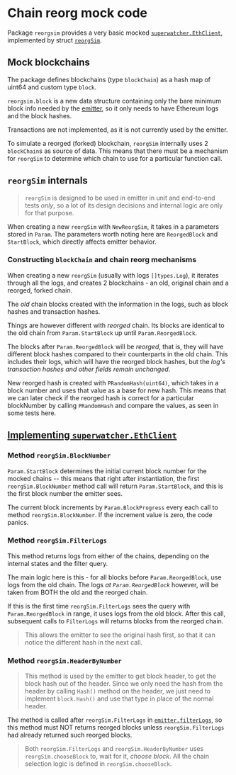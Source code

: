 # Chain reorg mock code

Package `reorgsim` provides a very basic mocked [`superwatcher.EthClient`](../../ethclient.go),
implemented by struct [`reorgSim`](./reorgsim.go).

## Mock blockchains

The package defines blockchains (type `blockChain`) as a hash map of uint64 and custom type `block`.

`reorgsim.block` is a new data structure containing only the bare minimum block info needed by the [emitter](../../emitter.go),
so it only needs to have Ethereum logs and the block hashes.

Transactions are not implemented, as it is not currently used by the emitter.

To simulate a reorged (forked) blockchain, `reorgSim` internally uses 2 `blockChain`s as source of data.
This means that there must be a mechanism for `reorgSim` to determine which chain to use for a particular function call.

## `reorgSim` internals

> `reorgSim` is designed to be used in emitter in unit and end-to-end tests _only_,
> so a lot of its design decisions and internal logic are only for that purpose.

When creating a new `reorgSim` with `NewReorgSim`, it takes in a parameters stored in `Param`.
The parameters worth noting here are `ReorgedBlock` and `StartBlock`, which directly affects emitter behavior.

### Constructing `blockChain` and chain reorg mechanisms

When creating a new `reorgSim` (usually with logs `[]types.Log`), it iterates through all the logs,
and creates 2 blockchains - an old, original chain and a reorged, forked chain.

The _old_ chain blocks created with the information in the logs,
such as block hashes and transaction hashes.

Things are however different with _reorged_ chain. Its blocks are identical to the old chain from `Param.StartBlock`
up until `Param.ReorgedBlock`.

The blocks after `Param.ReorgedBlock` will be _reorged_, that is, they will have different
block hashes compared to their counterparts in the old chain. This includes their logs, which will have the reorged block hashes,
but the _log's transaction hashes and other fields remain unchanged_.

New reorged hash is created with `PRandomHash(uint64)`, which takes in a block number and uses that value as a base for new hash.
This means that we can later check if the reorged hash is correct for a particular blockNumber by calling `PRandomHash` and compare
the values, as seen in some tests here.

## [Implementing `superwatcher.EthClient`](./ethclient_impl.go)

### Method `reorgSim.BlockNumber`

`Param.StartBlock` determines the initial current block number for the mocked chains -- this means that right after instantiation,
the first `reorgSim.BlockNumber` method call will return `Param.StartBlock`, and this is the first block number the emitter sees.

The current block increments by `Param.BlockProgress` every each call to method `reorgSim.BlockNumber`.
If the increment value is zero, the code panics.

### Method `reorgSim.FilterLogs`

This method returns logs from either of the chains, depending on the internal states and the filter query.

The main logic here is this - for all blocks before `Param.ReorgedBlock`, use logs from the old chain.
The logs _at `Param.ReorgedBlock`_ however, will be taken from BOTH the old and the reorged chain.

If this is the first time `reorgSim.FilterLogs` sees the query with `Param.ReorgedBlock` in range,
it uses logs from the old block. After this call, subsequent calls to `FilterLogs` will returns blocks from the reorged chain.

> This allows the emitter to see the original hash first, so that it can notice the different hash in the next call.

### Method `reorgSim.HeaderByNumber`

> This method is used by the emitter to get block header, to get the block hash out of the header. Since we only need the hash
> from the header by calling `Hash()` method on the header, we just need to implement `block.Hash()` and use that type in place
> of the normal header.

The method is called after `reorgSim.FilterLogs` in [`emitter.filterLogs`](../../internal/emitter/filterlogs.go), so this method
must NOT returns reorged blocks unless `reorgSim.FilterLogs` had already returned such reorged blocks.

> Both `reorgSim.FilterLogs` and `reorgSim.HeaderByNumber` uses `reorgSim.chooseBlock` to, wait for it, _choose block_.
> All the chain selection logic is defined in `reorgSim.chooseBlock`.

